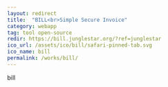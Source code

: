 ```yaml
---
layout: redirect
title:  "BILL<br>Simple Secure Invoice"
category: webapp
tag: tool open-source
redir: https://bill.junglestar.org/?ref=junglestar
ico_url: /assets/ico/bill/safari-pinned-tab.svg
ico_name: bill
permalink: /works/bill/
---
```


bill
